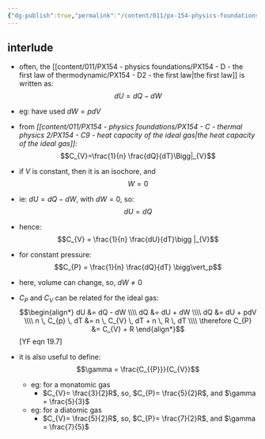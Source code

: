 ```yaml
---
{"dg-publish":true,"permalink":"/content/011/px-154-physics-foundations/px-154-d-the-first-law-of-thermodynamic/px-154-d4d-interlude/","created":"2024-11-25T10:50:32.000+00:00","updated":"2024-11-26T19:50:55.869+00:00"}
---
```


## interlude
- often, the [[content/011/PX154 - physics foundations/PX154 - D - the first law of thermodynamic/PX154 - D2 - the first law\|the first law]] is written as: 
$$dU=dQ-dW$$
- eg: have used $dW =pdV$

- from *[[content/011/PX154 - physics foundations/PX154 - C - thermal physics 2/PX154 - C9 - heat capacity of the ideal gas\|the heat capacity of the ideal gas]]*: 
$$C_{V}=\frac{1}{n} \frac{dQ}{dT}\Bigg|_{V}$$
- if $V$ is constant, then it is an isochore, and 
$$W=0$$
- ie: $dU = dQ - dW$, with $dW = 0$, so: 
$$dU = dQ$$
- hence: 
$$C_{V} = \frac{1}{n} \frac{dU}{dT}\bigg |_{V}$$
- for constant pressure: 
$$C_{P} = \frac{1}{n} \frac{dQ}{dT} \bigg\vert_p$$
- here, volume can change, so, $dW\neq 0$

- $C_{P}$ and $C_{V}$ can be related for the ideal gas: 
$$\begin{align*}
	dU &= dQ - dW \\\\
	dQ &= dU + dW \\\\
	dQ &= dU + pdV \\\\
	n \, C_{p} \, dT &=  n \, C_{V} \, dT + n \, R \, dT \\\\
	\therefore C_{P} &= C_{V} + R
\end{align*}$$ [YF eqn 19.7]
- it is also useful to define: 
$$\gamma = \frac{C_{{P}}}{C_{V}}$$
	- eg: for a monatomic gas
		- $C_{V}= \frac{3}{2}R$, so, $C_{P}= \frac{5}{2}R$, and $\gamma = \frac{5}{3}$
	- eg: for a diatomic gas
		- $C_{V}= \frac{5}{2}R$, so, $C_{P}= \frac{7}{2}R$, and $\gamma = \frac{7}{5}$
